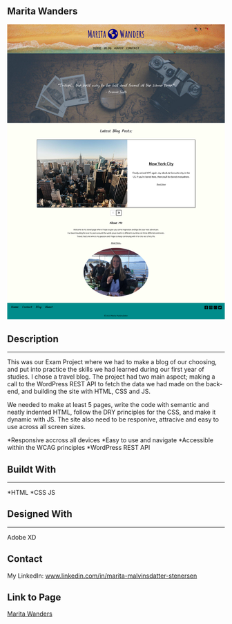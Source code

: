 ## Marita Wanders

<img src="/img/marita_wanders.png">

## Description

---

This was our Exam Project where we had to make a blog of our choosing, and put into practice the skills we had learned during our first year of studies. I chose a travel blog.
The project had two main aspect; making a call to the WordPress REST API to fetch the data we had made on the back-end, and building the site with HTML, CSS and JS.

We needed to make at least 5 pages, write the code with semantic and neatly indented HTML, follow the DRY principles for the CSS, and make it dynamic with JS.
The site also need to be responive, attracive and easy to use across all screen sizes.

*Responsive accross all devices
*Easy to use and navigate
*Accessible within the WCAG principles
*WordPress REST API

## Buildt With

---

*HTML
*CSS
JS

## Designed With

---

Adobe XD

## Contact

My LinkedIn: www.linkedin.com/in/marita-malvinsdatter-stenersen

## Link to Page

[Marita Wanders](https://neon-macaron-1d3b85.netlify.app/)
